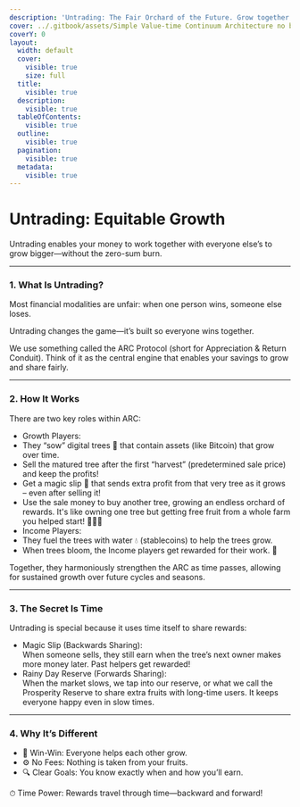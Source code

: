 ```yaml
---
description: 'Untrading: The Fair Orchard of the Future. Grow together. Earn more together.'
cover: ../.gitbook/assets/Simple Value-time Continuum Architecture no bg.png
coverY: 0
layout:
  width: default
  cover:
    visible: true
    size: full
  title:
    visible: true
  description:
    visible: true
  tableOfContents:
    visible: true
  outline:
    visible: true
  pagination:
    visible: true
  metadata:
    visible: true
---
```


# Untrading: Equitable Growth

Untrading enables your money to work together with everyone else’s to grow bigger—without the zero-sum burn.

***

### 1. What Is Untrading?

Most financial modalities are unfair: when one person wins, someone else loses.

Untrading changes the game—it’s built so everyone wins together.

We use something called the ARC Protocol (short for Appreciation & Return Conduit). Think of it as the central engine that enables your savings to grow and share fairly.

***

### 2. How It Works

There are two key roles within ARC:

* Growth Players:
* They “sow” digital trees 🌳 that contain assets (like Bitcoin) that grow over time.
* Sell the matured tree after the first “harvest” (predetermined sale price) and keep the profits!
* Get a magic slip 📜 that sends extra profit from that very tree as it grows – even after selling it!
* Use the sale money to buy another tree, growing an endless orchard of rewards. It's like owning one tree but getting free fruit from a whole farm you helped start! 🌳🌳🌳
* Income Players:
* They fuel the trees with water 💧 (stablecoins) to help the trees grow.&#x20;
* When trees bloom, the Income players get rewarded for their work. 🌟

Together, they harmoniously strengthen the ARC as time passes, allowing for sustained growth over future cycles and seasons.

***

### 3. The Secret Is Time

Untrading is special because it uses time itself to share rewards:

* Magic Slip (Backwards Sharing):\
  When someone sells, they still earn when the tree’s next owner makes more money later. Past helpers get rewarded!
* Rainy Day Reserve (Forwards Sharing):\
  When the market slows, we tap into our reserve, or what we call the Prosperity Reserve to share extra fruits with long-time users. It keeps everyone happy even in slow times.

***

### 4. Why It’s Different

* 🌈 Win-Win: Everyone helps each other grow.
* ⚙️ No Fees: Nothing is taken from your fruits.
* 🔍 Clear Goals: You know exactly when and how you’ll earn.

⏱ Time Power: Rewards travel through time—backward and forward!
